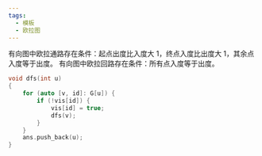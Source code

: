 ```yaml
---
tags:
  - 模板
  - 欧拉图
---
```

有向图中欧拉通路存在条件：起点出度比入度大 $1$，终点入度比出度大 $1$，其余点入度等于出度。
有向图中欧拉回路存在条件：所有点入度等于出度。
```cpp
void dfs(int u)
{
    for (auto [v, id]: G[u]) {
        if (!vis[id]) {
            vis[id] = true;
            dfs(v);
        }
    }
    ans.push_back(u);
}
```